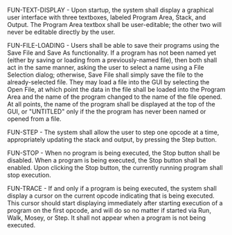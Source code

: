 FUN-TEXT-DISPLAY - Upon startup, the system shall display a graphical user interface with three textboxes, labeled Program Area, Stack, and Output.  The Program Area textbox shall be user-editable; the other two will never be editable directly by the user.  


FUN-FILE-LOADING - Users shall be able to save their programs using the Save File and Save As functionality.  If a program has not been named yet (either by saving or loading from a previously-named file), then both shall act in the same manner, asking the user to select a name using a File Selection dialog; otherwise, Save File shall simply save the file to the already-selected file.  They may load a file into the GUI by selecting the Open File, at which point the data in the file shall be loaded into the Program Area and the name of the program changed to the name of the file opened.   At all points, the name of the program shall be displayed at the top of the GUI, or "UNTITLED" only if the the program has never been named or opened from a file.




FUN-STEP - The system shall allow the user to step one opcode at a time, appropriately updating the stack and output, by pressing the Step button.

FUN-STOP - When no program is being executed, the Stop button shall be disabled.  When a program is being executed, the Stop button shall be enabled.  Upon clicking the Stop button, the currently running program shall stop execution.



FUN-TRACE - If and only if a program is being executed, the system shall display a cursor on the current opcode indicating that is being executed.  This cursor should start displaying immediately after starting execution of a program on the first opcode, and will do so no matter if started via Run, Walk, Mosey, or Step.  It shall not appear when a program is not being executed.

